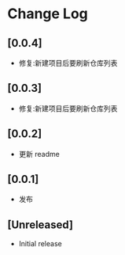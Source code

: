 # Change Log

## [0.0.4]

- 修复:新建项目后要刷新仓库列表

## [0.0.3]

- 修复:新建项目后要刷新仓库列表

## [0.0.2]

- 更新 readme

## [0.0.1]

- 发布

## [Unreleased]

- Initial release
